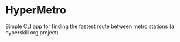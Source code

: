 # HyperMetro
Simple CLI  app for finding the fastest route between metro stations (a hyperskill.org project)
